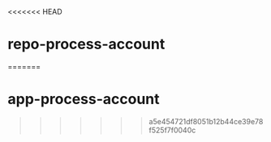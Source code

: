 <<<<<<< HEAD
# repo-process-account
=======
# app-process-account
>>>>>>> a5e454721df8051b12b44ce39e78f525f7f0040c
